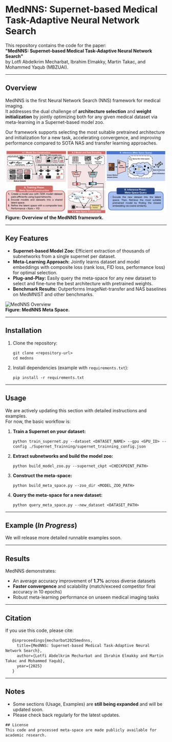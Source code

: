 # MedNNS: Supernet-based Medical Task-Adaptive Neural Network Search

This repository contains the code for the paper:  
**"MedNNS: Supernet-based Medical Task-Adaptive Neural Network Search"**  
by Lotfi Abdelkrim Mecharbat, Ibrahim Elmakky, Martin Takac, and Mohammed Yaqub (MBZUAI).

---

## Overview

MedNNS is the first Neural Network Search (NNS) framework for medical imaging.  
It addresses the dual challenge of **architecture selection** and **weight initialization** by jointly optimizing both for any given medical dataset via meta-learning in a Supernet-based model zoo.  

Our framework supports selecting the most suitable pretrained architecture and initialization for a new task, accelerating convergence, and improving performance compared to SOTA NAS and transfer learning approaches.  

![MedNNS Overview](./MedNNS_Overview.png)  
**Figure: Overview of the MedNNS framework.**  

---

## Key Features

- **Supernet-based Model Zoo:** Efficient extraction of thousands of subnetworks from a single supernet per dataset.
- **Meta-Learning Approach:** Jointly learns dataset and model embeddings with composite loss (rank loss, FID loss, performance loss) for optimal selection.
- **Plug-and-Play:** Easily query the meta-space for any new dataset to select and fine-tune the best architecture with pretrained weights.
- **Benchmark Results:** Outperforms ImageNet-transfer and NAS baselines on MedMNIST and other benchmarks.

![MedNNS Overview](./MedNNS_main.png)  
**Figure: MedNNS Meta Space.** 

---

## Installation

1. Clone the repository:

       git clone <repository-url>
       cd mednns

2. Install dependencies (example with `requirements.txt`):

       pip install -r requirements.txt

---

## Usage

We are actively updating this section with detailed instructions and examples.  
For now, the basic workflow is:

1. **Train a Supernet on your dataset:**

       python train_supernet.py --dataset <DATASET_NAME> --gpu <GPU_ID> --config ./Supernet_Trainning/supernet_trainning_config.json

2. **Extract subnetworks and build the model zoo:**

       python build_model_zoo.py --supernet_ckpt <CHECKPOINT_PATH>

3. **Construct the meta-space:**

       python build_meta_space.py --zoo_dir <MODEL_ZOO_PATH>

4. **Query the meta-space for a new dataset:**

       python query_meta_space.py --new_dataset <DATASET_PATH>

---

## Example (*In Progress*)  

We will release more detailed runnable examples soon.  

---

## Results

MedNNS demonstrates:
- An average accuracy improvement of **1.7%** across diverse datasets  
- **Faster convergence** and scalability (match/exceed competitor final accuracy in 10 epochs)  
- Robust meta-learning performance on unseen medical imaging tasks  

---

## Citation

If you use this code, please cite:

       @inproceedings{mecharbat2025mednns,
         title={MedNNS: Supernet-based Medical Task-Adaptive Neural Network Search},
         author={Lotfi Abdelkrim Mecharbat and Ibrahim Elmakky and Martin Takac and Mohammed Yaqub},
         year={2025}
       }

---

## Notes

- Some sections (Usage, Examples) are **still being expanded** and will be updated soon.  
- Please check back regularly for the latest updates.  

```
## License
This code and processed meta-space are made publicly available for academic research.
```
